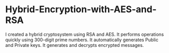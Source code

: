 # Hybrid-Encryption-with-AES-and-RSA
I created a hybrid cryptosystem using RSA and AES. It performs operations quickly using 300-digit prime numbers. It automatically generates Public and Private keys. It generates and decrypts encrypted messages.
